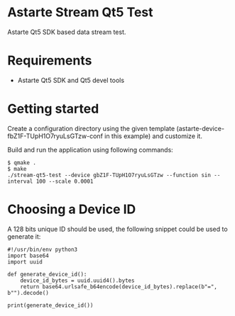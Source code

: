 Astarte Stream Qt5 Test
=======================

Astarte Qt5 SDK based data stream test.

Requirements
============

* Astarte Qt5 SDK and Qt5 devel tools

Getting started
===============

Create a configuration directory using the given template (astarte-device-fbZ1F-TUpH1O7ryuLsGTzw-conf in this example) and customize it.

Build and run the application using following commands:
```
$ qmake .
$ make
./stream-qt5-test --device gbZ1F-TUpH1O7ryuLsGTzw --function sin --interval 100 --scale 0.0001
```

Choosing a Device ID
=========

A 128 bits unique ID should be used, the following snippet could be used to generate it:

```
#!/usr/bin/env python3
import base64
import uuid

def generate_device_id():
    device_id_bytes = uuid.uuid4().bytes
    return base64.urlsafe_b64encode(device_id_bytes).replace(b"=", b"").decode()

print(generate_device_id())
```
